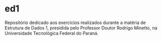 # ed1
Repositório dedicado aos exercícios realizados durante a matéria de Estrutura de Dados 1, presidida pelo Professor Doutor Rodrigo Minetto, na Universidade Tecnológica Federal do Paraná.
